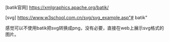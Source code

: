 [batik官网] https://xmlgraphics.apache.org/batik/

[svg] https://www.w3school.com.cn/svg/svg_example.asp"# batik" 

感觉可以不使用batik把svg转换成png，没有必要，直接在web上展示svg格式的图片。